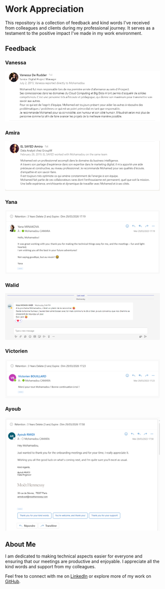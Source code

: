 # Work Appreciation

This repository is a collection of feedback and kind words I've received from colleagues and clients during my professional journey. It serves as a testament to the positive impact I've made in my work environment.

## Feedback

### Vanessa
![Vanessa's Feedback](images/Vanessa_De_Rudder.PNG)

### Amira
![Amira's Feedback](images/EL_SAYED_Amira.PNG)

### Yana
![Yana Minakova's Feedback](images/Yana_MINAKOVA.PNG)

### Walid
![Walid Mohan Amer's Feedback](images/Walid_MOHAN_AMER.PNG)

### Victorien
![Victorien Bouillard's Feedback](images/victorien_BOUILLARD.PNG)

### Ayoub
![Ayoub Rmidi's Feedback](images/Ayoub_RMIDI.PNG)


## About Me

I am dedicated to making technical aspects easier for everyone and ensuring that our meetings are productive and enjoyable. I appreciate all the kind words and support from my colleagues.

Feel free to connect with me on [LinkedIn](https://www.linkedin.com/in/mohamadou-camara%E2%98%81%EF%B8%8F-000005a5/) or explore more of my work on [GitHub](https://github.com/camaramohamadou).
